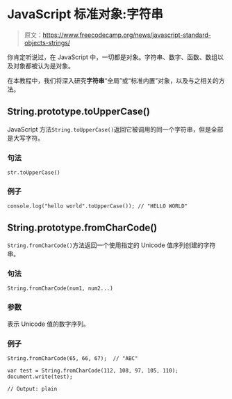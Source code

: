 # JavaScript 标准对象:字符串

> 原文：<https://www.freecodecamp.org/news/javascript-standard-objects-strings/>

你肯定听说过，在 JavaScript 中，一切都是对象。字符串、数字、函数、数组以及对象都被认为是对象。

在本教程中，我们将深入研究**字符串**“全局”或“标准内置”对象，以及与之相关的方法。

## String.prototype.toUpperCase()

JavaScript 方法`String.toUpperCase()`返回它被调用的同一个字符串，但是全部是大写字符。

### 句法

```
str.toUpperCase()
```

### 例子

```
console.log("hello world".toUpperCase()); // "HELLO WORLD"
```

## String.prototype.fromCharCode()

`String.fromCharCode()`方法返回一个使用指定的 Unicode 值序列创建的字符串。

### 句法

```
String.fromCharCode(num1, num2...)
```

### **参数**

表示 Unicode 值的数字序列。

### 例子

```
String.fromCharCode(65, 66, 67);  // "ABC"

var test = String.fromCharCode(112, 108, 97, 105, 110);
document.write(test);

// Output: plain
```